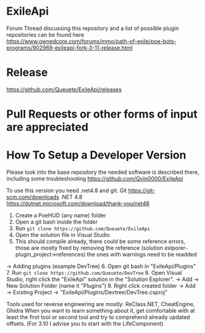 # ExileApi
Forum Thread discussing this repository and a list of possible plugin repositories can be found here https://www.ownedcore.com/forums/mmo/path-of-exile/poe-bots-programs/902969-exileapi-fork-3-11-release.html

# Release
https://github.com/Queuete/ExileApi/releases

# Pull Requests or other forms of input are appreciated
# How To Setup a Developer Version
Please look into the base repository the needed software is described there, including some troubleshooting https://github.com/Qvin0000/ExileApi

To use this version you need .net4.8 and git. 
Git https://git-scm.com/downloads
.NET 4.8 https://dotnet.microsoft.com/download/thank-you/net48

1. Create a PoeHUD (any name) folder
2. Open a git bash inside the folder
3. Run `git clone https://github.com/Queuete/ExileApi`
4. Open the solution file in Visual Studio
5. This should compile already, there could be some reference errors, those are mostly fixed by removing the reference (solution exlporer-plugin_project->references) the ones with warnings need to be readded

-> Adding plugins (example DevTree)
6. Open git bash in "ExileApi/Plugins"
7. Run `git clone https://github.com/Queuete/DevTree`
8. Open Visual Studio, right click the "ExileApi" solution in the "Solution Explorer". -> Add -> New Solution Folder (name it "Plugins")
9. Right click created folder -> Add -> Existing Project -> "ExileApi/Plugins/Devtree/DevTree.csproj"


Tools used for reverse engineering are mostly: ReClass.NET, CheatEngine, Ghidra
When you want to learn something about it, get comfortable with at least the first tool or second tool and try to comprehend already updated offsets. (For 3.10 I advise you to start with the LifeComponent)

